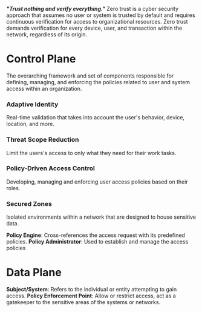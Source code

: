 ***"Trust nothing and verify everything."***
Zero trust is a cyber security approach that assumes no user or system is trusted by default and requires continuous verification for access to organizational resources. 
Zero trust demands verification for every device, user, and transaction within the network, regardless of its origin.

# Control Plane
The overarching framework and set of components responsible for defining, managing, and enforcing the policies related to user and system access within an organization.
### Adaptive Identity
Real-time validation that takes into account the user's behavior, device, location, and more.
### Threat Scope Reduction
Limit the users's access to only what they need for their work tasks.
### Policy-Driven Access Control
Developing, managing and enforcing user access policies based on their roles.
### Secured Zones
Isolated environments within a network that are designed to house sensitive data.

**Policy Engine**: Cross-references the access request with its predefined policies.
**Policy Administrator**: Used to establish and manage the access policies

# Data Plane
**Subject/System**: Refers to the individual or entity attempting to gain access.
**Policy Enforcement Point**: Allow or restrict access, act as a gatekeeper to the sensitive areas of the systems or networks.